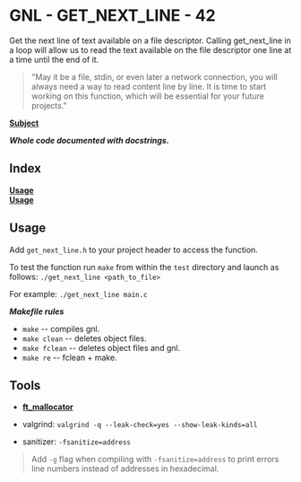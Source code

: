 
#           GNL - GET_NEXT_LINE - 42

Get the next line of text available on a file descriptor.
Calling get_next_line in a loop will allow us to read the text available on the
file descriptor one line at a time until the end of it.

> "May it be a file, stdin, or even later a network connection, you will always
> need a way to read content line by line. It is time to start working on this
> function, which will be essential for your future projects."

**[Subject](https://cdn.intra.42.fr/pdf/pdf/57350/en.subject.pdf)**

***Whole code documented with docstrings.***

##  Index

**[Usage](#Usage)**<br>
**[Usage](#Tools)**<br>

##  Usage

Add `get_next_line.h` to your project header to access the function.

To test the function run `make` from within the `test` directory and launch as
follows: `./get_next_line <path_to_file>`

For example: `./get_next_line main.c`

***Makefile rules***

- `make` -- compiles gnl.
- `make clean` -- deletes object files.
- `make fclean` -- deletes object files and gnl.
- `make re` -- fclean + make.

##  Tools

- **[ft_mallocator](https://github.com/tmatis/ft_mallocator)**

- valgrind: `valgrind -q --leak-check=yes --show-leak-kinds=all`

- sanitizer: `-fsanitize=address`

> Add `-g` flag when compiling with `-fsanitize=address` to print errors line
> numbers instead of addresses in hexadecimal.
